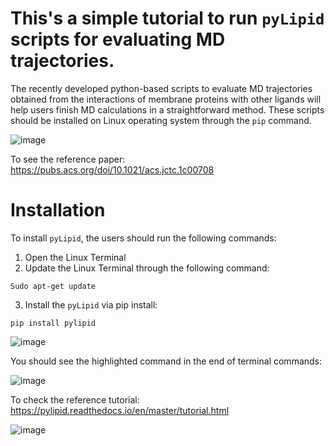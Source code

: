 # This's a simple tutorial to run `pyLipid` scripts for evaluating MD trajectories.
The recently developed python-based scripts to evaluate MD trajectories obtained from the interactions of membrane proteins with other ligands will help users finish MD calculations in a straightforward method. These scripts should be installed on Linux operating system through the `pip` command.


![image](https://user-images.githubusercontent.com/17006122/149528798-18efef2e-cf9f-4304-b992-60044b8f5cca.png)



To see the reference paper: https://pubs.acs.org/doi/10.1021/acs.jctc.1c00708


# Installation 

To install `pyLipid`, the users should run the following commands:
1.	Open the Linux Terminal
2.	Update the Linux Terminal through the following command:

````
Sudo apt-get update
````

3.	Install the `pyLipid` via pip install:


````
pip install pylipid
`````` 


![image](https://user-images.githubusercontent.com/17006122/149529053-9e72116c-db03-44df-8afb-143d796bd0c8.png)


You should see the highlighted command in the end of terminal commands:

![image](https://user-images.githubusercontent.com/17006122/149529220-eb2eac74-b57f-490c-84d2-aaca617ab137.png)


To check the reference tutorial: https://pylipid.readthedocs.io/en/master/tutorial.html


![image](https://user-images.githubusercontent.com/17006122/149529331-e0b0b5dc-5361-4997-a803-529fbedd6e0d.png)
